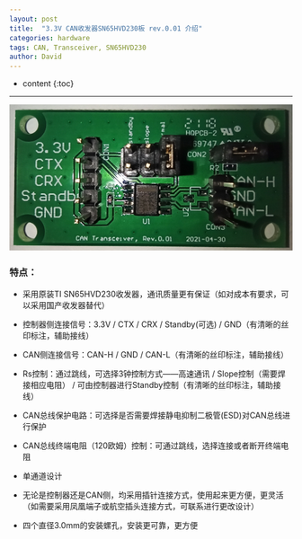 ```yaml
---
layout: post
title:  "3.3V CAN收发器SN65HVD230板 rev.0.01 介绍"
categories: hardware
tags: CAN, Transceiver, SN65HVD230
author: David
---
```


* content
{:toc}

---

![3.3V CAN收发器SN65HVD230板 rev.0.01](https://github.com/titron/titron.github.io/raw/master/img/2021-05-07-can_txrx_vp230_rev001.png) 

### 特点：

- 采用原装TI SN65HVD230收发器，通讯质量更有保证（如对成本有要求，可以采用国产收发器替代）

- 控制器侧连接信号：3.3V / CTX / CRX / Standby(可选) / GND（有清晰的丝印标注，辅助接线）

- CAN侧连接信号：CAN-H / GND / CAN-L（有清晰的丝印标注，辅助接线）

- Rs控制：通过跳线，可选择3钟控制方式——高速通讯 / Slope控制（需要焊接相应电阻） / 可由控制器进行Standby控制（有清晰的丝印标注，辅助接线）

- CAN总线保护电路：可选择是否需要焊接静电抑制二极管(ESD)对CAN总线进行保护

- CAN总线终端电阻（120欧姆）控制：可通过跳线，选择连接或者断开终端电阻

- 单通道设计

- 无论是控制器还是CAN侧，均采用插针连接方式，使用起来更方便，更灵活
  （如需要采用凤凰端子或航空插头连接方式，可联系进行更改设计）

- 四个直径3.0mm的安装螺孔，安装更可靠，更方便


